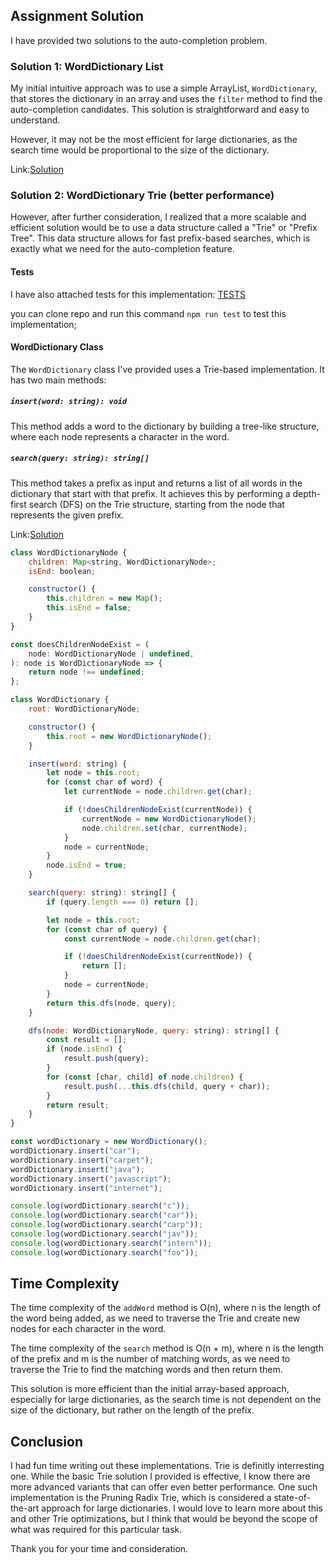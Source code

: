 ## Assignment Solution

I have provided two solutions to the auto-completion problem.

### Solution 1: WordDictionary List

My initial intuitive approach was to use a simple ArrayList, `WordDictionary`, that stores the dictionary in an array and uses the `filter` method to find the auto-completion candidates. This solution is straightforward and easy to understand.

However, it may not be the most efficient for large dictionaries, as the search time would be proportional to the size of the dictionary.

Link:[Solution](https://github.com/someUsernam/autocomplete-task/blob/main/src/wordDictionary-List.ts)

### Solution 2: WordDictionary Trie (better performance)

However, after further consideration, I realized that a more scalable and efficient solution would be to use a data structure called a "Trie" or "Prefix Tree". This data structure allows for fast prefix-based searches, which is exactly what we need for the auto-completion feature.

#### Tests

I have also attached tests for this implementation:
[TESTS](https://github.com/someUsernam/autocomplete-task/blob/main/src/__tests__/wordDictionary-Trie.test.ts)

you can clone repo and run this command `npm run test` to test this implementation;

#### WordDictionary Class

The `WordDictionary` class I've provided uses a Trie-based implementation. It has two main methods:

##### `insert(word: string): void`

This method adds a word to the dictionary by building a tree-like structure, where each node represents a character in the word.

##### `search(query: string): string[]`

This method takes a prefix as input and returns a list of all words in the dictionary that start with that prefix. It achieves this by performing a depth-first search (DFS) on the Trie structure, starting from the node that represents the given prefix.

Link:[Solution](https://github.com/someUsernam/autocomplete-task/blob/main/src/wordDictionary-Trie.ts)

```javascript
class WordDictionaryNode {
	children: Map<string, WordDictionaryNode>;
	isEnd: boolean;

	constructor() {
		this.children = new Map();
		this.isEnd = false;
	}
}

const doesChildrenNodeExist = (
	node: WordDictionaryNode | undefined,
): node is WordDictionaryNode => {
	return node !== undefined;
};

class WordDictionary {
	root: WordDictionaryNode;

	constructor() {
		this.root = new WordDictionaryNode();
	}

	insert(word: string) {
		let node = this.root;
		for (const char of word) {
			let currentNode = node.children.get(char);

			if (!doesChildrenNodeExist(currentNode)) {
				currentNode = new WordDictionaryNode();
				node.children.set(char, currentNode);
			}
			node = currentNode;
		}
		node.isEnd = true;
	}

	search(query: string): string[] {
		if (query.length === 0) return [];

		let node = this.root;
		for (const char of query) {
			const currentNode = node.children.get(char);

			if (!doesChildrenNodeExist(currentNode)) {
				return [];
			}
			node = currentNode;
		}
		return this.dfs(node, query);
	}

	dfs(node: WordDictionaryNode, query: string): string[] {
		const result = [];
		if (node.isEnd) {
			result.push(query);
		}
		for (const [char, child] of node.children) {
			result.push(...this.dfs(child, query + char));
		}
		return result;
	}
}

const wordDictionary = new WordDictionary();
wordDictionary.insert("car");
wordDictionary.insert("carpet");
wordDictionary.insert("java");
wordDictionary.insert("javascript");
wordDictionary.insert("internet");

console.log(wordDictionary.search("c"));
console.log(wordDictionary.search("car"));
console.log(wordDictionary.search("carp"));
console.log(wordDictionary.search("jav"));
console.log(wordDictionary.search("intern"));
console.log(wordDictionary.search("foo"));
```
## Time Complexity

The time complexity of the `addWord` method is O(n), where n is the length of the word being added, as we need to traverse the Trie and create new nodes for each character in the word.

The time complexity of the `search` method is O(n + m), where n is the length of the prefix and m is the number of matching words, as we need to traverse the Trie to find the matching words and then return them.

This solution is more efficient than the initial array-based approach, especially for large dictionaries, as the search time is not dependent on the size of the dictionary, but rather on the length of the prefix.

## Conclusion

I had fun time writing out these implementations. Trie is definitly interresting one. While the basic Trie solution I provided is effective, I know there are more advanced variants that can offer even better performance. One such implementation is the Pruning Radix Trie, which is considered a state-of-the-art approach for large dictionaries. I would love to learn more about this and other Trie optimizations, but I think that would be beyond the scope of what was required for this particular task.

Thank you for your time and consideration.
